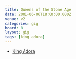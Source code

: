 ```yaml
---
title: Queens of the Stone Age
date: 2001-06-06T18:00:00.000Z
venue: v2
categories: gig
board: 8
layout: gig
tags: [king adora]
---
```

+ <a href="/wiki/king+adora">King Adora</a>